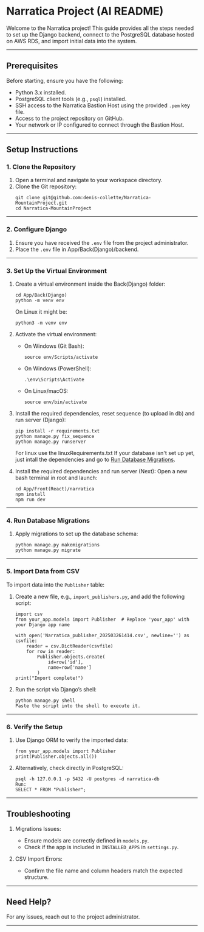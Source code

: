 # Narratica Project (AI README)

Welcome to the Narratica project! This guide provides all the steps needed to set up the Django backend, connect to the PostgreSQL database hosted on AWS RDS, and import initial data into the system.

---

## Prerequisites
Before starting, ensure you have the following:
- Python 3.x installed.
- PostgreSQL client tools (e.g., `psql`) installed.
- SSH access to the Narratica Bastion Host using the provided `.pem` key file.
- Access to the project repository on GitHub.
- Your network or IP configured to connect through the Bastion Host.

---

## Setup Instructions

### 1. Clone the Repository
1. Open a terminal and navigate to your workspace directory.
2. Clone the Git repository:
   ```
   git clone git@github.com:denis-collette/Narratica-MountainProject.git
   cd Narratica-MountainProject
   ```

---

### 2. Configure Django

1. Ensure you have received the `.env` file from the project administrator.
2. Place the `.env` file in App/Back(Django)/backend.

---

### 3. Set Up the Virtual Environment
1. Create a virtual environment inside the Back(Django) folder:
   ```
   cd App/Back(Django)
   python -m venv env
   ```
   On Linux it might be:
   ```
   python3 -m venv env
   ```

2. Activate the virtual environment:
   - On Windows (Git Bash):
      ```
      source env/Scripts/activate
      ```
   - On Windows (PowerShell):
      ```
      .\env\Scripts\Activate
      ```
   - On Linux/macOS:
      ```
      source env/bin/activate
      ```

3. Install the required dependencies, reset sequence (to upload in db) and run server (Django):
   ```
   pip install -r requirements.txt
   python manage.py fix_sequence
   python manage.py runserver
   ```
   For linux use the linuxRequirements.txt
   If your database isn't set up yet, just intall the dependencies and go to [Run Database Migrations](#4-run-database-migrations).

4. Install the required dependencies and run server (Next):
   Open a new bash terminal in root and launch:
   ```
   cd App/Front(React)/narratica
   npm install
   npm run dev
   ```

---

### 4. Run Database Migrations
1. Apply migrations to set up the database schema:
   ```
   python manage.py makemigrations
   python manage.py migrate
   ```

---

### 5. Import Data from CSV
To import data into the `Publisher` table:
1. Create a new file, e.g., `import_publishers.py`, and add the following script:
   ```
   import csv
   from your_app.models import Publisher  # Replace 'your_app' with your Django app name

   with open('Narratica_publisher_202503261414.csv', newline='') as csvfile:
       reader = csv.DictReader(csvfile)
       for row in reader:
           Publisher.objects.create(
               id=row['id'],
               name=row['name']
           )
   print("Import complete!")
   ```

2. Run the script via Django’s shell:
   ```
   python manage.py shell
   Paste the script into the shell to execute it.
   ```

---

### 6. Verify the Setup
1. Use Django ORM to verify the imported data:
   ```
   from your_app.models import Publisher
   print(Publisher.objects.all())
   ```

2. Alternatively, check directly in PostgreSQL:
   ```
   psql -h 127.0.0.1 -p 5432 -U postgres -d narratica-db
   Run:
   SELECT * FROM "Publisher";
   ```

---

## Troubleshooting
1. Migrations Issues:
   - Ensure models are correctly defined in `models.py`.
   - Check if the app is included in `INSTALLED_APPS` in `settings.py`.

2. CSV Import Errors:
   - Confirm the file name and column headers match the expected structure.

---

## Need Help?
For any issues, reach out to the project administrator.

---